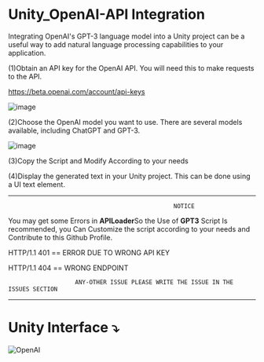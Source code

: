# Unity_OpenAI-API Integration

Integrating OpenAI's GPT-3 language model into a Unity project can be a useful way to add natural language processing capabilities to your application.

(1)Obtain an API key for the OpenAI API. You will need this to make requests to the API.

https://beta.openai.com/account/api-keys

![image](https://user-images.githubusercontent.com/84278213/214848674-4f0b2539-3982-4b69-b6c5-b6657f109f70.png)

(2)Choose the OpenAI model you want to use. There are several models available, including ChatGPT and GPT-3.

![image](https://user-images.githubusercontent.com/84278213/214849126-0090d54b-102e-4821-bf91-45eb80573a4d.png)


(3)Copy the Script and Modify According to your needs


(4)Display the generated text in your Unity project. This can be done using a UI text element.
 ***************************************************************************************************

                                                   NOTICE
  You may get some Errors in **APILoader**So the Use of **GPT3** Script Is recommended, you Can Customize the script according to your needs and Contribute to this Github Profile.
  
  HTTP/1.1 401 == ERROR DUE TO WRONG API KEY
  
  HTTP/1.1 404 == WRONG ENDPOINT
  
                       ANY-OTHER ISSUE PLEASE WRITE THE ISSUE IN THE ISSUES SECTION 
 
 ***************************************************************************************************


# **Unity Interface ⤵️**


![OpenAI](https://user-images.githubusercontent.com/84278213/213193378-1a1cc01c-5151-446f-9bf0-89045679ec78.PNG)
